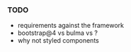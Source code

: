 ### TODO
- requirements against the framework
- bootstrap@4 vs bulma vs ?
- why not styled components
